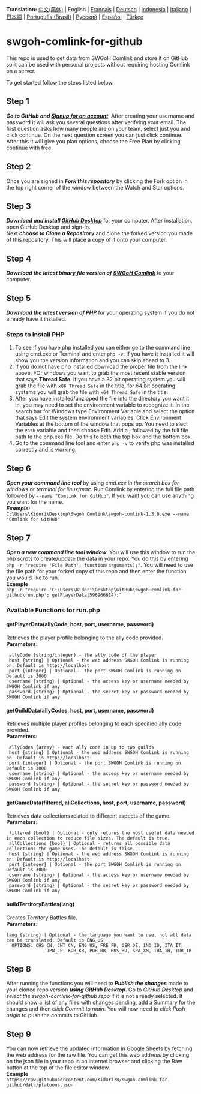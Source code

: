 **Translation:**
[中文(简体)](/readme/readme_chs_cn.md)
 | English
 | [Français](/readme/readme_fre_fr.md)
 | [Deutsch](/readme/readme_ger_de.md)
 | [Indonesia](/readme/readme_ind_id.md)
 | [Italiano](/readme/readme_ita_it.md)
 | [日本語](/readme/readme_jpn_jp.md)
 | [Português (Brasil)](/readme/reamde_por_br.md)
 | [Русский](/readme/readme_rus_ru.md)
 | [Español](/readme/readme_spa_xm.md)
 | [Türkçe](/readme/readme_tur_tr.md)
 
# swgoh-comlink-for-github
 This repo is used to get data from SWGoH Comlink and store it on GitHub so it can be used with personal projects without requiring hosting Comlink on a server. 
 
To get started follow the steps listed below.

## Step 1
***Go to GitHub and [Signup for an account](https://github.com/signup)***. After creating your username and password it will ask you several questions after verifying your email. The first question asks how many people are on your team, select just you and click continue. On the next question screen you can just click continue. After this it will give you plan options, choose the Free Plan by clicking continue with free. 
 
## Step 2
Once you are signed in ***Fork this repository*** by clicking the Fork option in the top right corner of the window between the Watch and Star options.

## Step 3
***Download and install [GitHub Desktop](https://desktop.github.com/)*** for your computer. After installation, open GitHub Desktop and sign-in.\
Next ***choose to Clone a Repository*** and clone the forked version you made of this repository. This will place a copy of it onto your computer.

## Step 4
***Download the latest binary file version of [SWGoH Comlink](https://github.com/swgoh-utils/swgoh-comlink/releases)*** to your computer.

## Step 5
***Download the latest version of [PHP](https://www.php.net/downloads)*** for your operating system if you do not already have it installed.
### Steps to install PHP
1. To see if you have php installed you can either go to the command line using cmd.exe or Terminal and enter `php -v`. If you have it installed it will show you the version information and you can skip ahead to 3.
2. If you do not have php installed download the proper file from the link above. FOr windows you want to grab the most recent stable version that says **Thread Safe**. If you have a 32 bit operating system you will grab the file with `x86 Thread Safe` in the title, for 64 bit operating systems you will grab the file with `x64 Thread Safe` in the title.
3. After you have installed/unzipped the file into the directory you want it in, you may need to set the environment variable to recognize it. In the search bar for Windows type Environment Variable and select the option that says Edit the system environment variables. Click Environment Variables at the bottom of the window that pops up. You need to slect the `Path` variable and then choose Edit. Add a ; followed by the full file path to the php.exe file. Do this to both the top box and the bottom box.
4. Go to the command line tool and enter `php -v` to verify php was installed correctly and is working.

## Step 6
***Open your command line tool*** by using _cmd.exe in the search box for windows_ or _terminal for linux/mac_. Run Comlink by entering the full file path followed by `--name "Comlink for GitHub"`. If you want you can use anything you want for the name.\
***Example:***\
`C:\Users\Kidori\Desktop\Swgoh Comlink\swgoh-comlink-1.3.0.exe --name "Comlink for GitHub"`

## Step 7
***Open a new command line tool window***. You will use this window to run the php scrpts to create/update the data in your repo. You do this by entering `php -r "require 'File Path'; function(arguments);"`. You will need to use the file path for your forked copy of this repo and then enter the function you would like to run.\
**Example**\
`php -r "require 'C:\Users\Kidori\Desktop\GitHub\swgoh-comlink-for-github\run.php'; getPlayerData(596966614);"`

### Available Functions for run.php
#### getPlayerData(allyCode, host, port, username, password)
Retrieves the player profile belonging to the ally code provided.\
**Parameters:**
```
 allyCode {string/integer} - the ally code of the player
 host {string} | Optional - the web address SWGOH Comlink is running on. Default is http://localhost:
 port {integer} | Optional - the port SWGOH Comlink is running on. Default is 3000
 username {string} | Optional - the access key or username needed by SWGOH Comlink if any
 password {string} | Optional - the secret key or password needed by SWGOH Comlink if any
```

#### getGuildData(allyCodes, host, port, username, password)
Retrieves multiple player profiles belonging to each specified ally code provided.\
**Parameters:**
```
 allyCodes {array} - each ally code in up to two guilds
 host {string} | Optional - the web address SWGOH Comlink is running on. Default is http://localhost:
 port {integer} | Optional - the port SWGOH Comlink is running on. Default is 3000
 username {string} | Optional - the access key or username needed by SWGOH Comlink if any
 password {string} | Optional - the secret key or password needed by SWGOH Comlink if any
 ```

#### getGameData(filtered, allCollections, host, port, username, password)
Retrieves data collections related to different aspects of the game.\
**Parameters:**
```
 filtered {bool} | Optional - only returns the most useful data needed in each collection to reduce file sizes. The default is true.
 allCollections {bool} | Optional - returns all possible data collections the game uses. The default is false.
 host {string} | Optional - the web address SWGOH Comlink is running on. Default is http://localhost:
 port {integer} | Optional - the port SWGOH Comlink is running on. Default is 3000
 username {string} | Optional - the access key or username needed by SWGOH Comlink if any
 password {string} | Optional - the secret key or password needed by SWGOH Comlink if any
```

#### buildTerritoryBattles(lang)
Creates Territory Battles file.\
**Parameters:**
```
lang {string} | Optional - the language you want to use, not all data can be translated. Default is ENG_US
  OPTIONS: CHS_CN, CHT_CN, ENG_US, FRE_FR, GER_DE, IND_ID, ITA_IT,
               JPN_JP, KOR_KR, POR_BR, RUS_RU, SPA_XM, THA_TH, TUR_TR
```

## Step 8
After running the functions you will need to ***Publish the changes*** made to your cloned repo version ***using GitHub Desktop***. Go to _GitHub Desktop_ and _select the swgoh-comlink-for-github repo_ if it is not already selected. It should show a list of any files with changes pending, add a Summary for the changes and then _click Commit to main_. You will now need to _click Push origin_ to push the commits to GitHub.

## Step 9
You can now retrieve the updated information in Google Sheets by fetching the web address for the raw file. You can get this web address by clicking on the json file in your repo in an internet browser and clicking the Raw button at the top of the file editor window.\
**Example**\
`https://raw.githubusercontent.com/Kidori78/swgoh-comlink-for-github/data/platoons.json`
